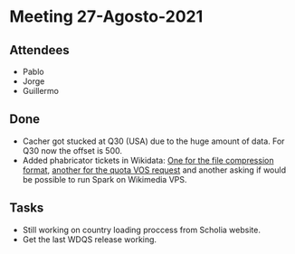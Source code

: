# Meeting 27-Agosto-2021

## Attendees 

- Pablo
- Jorge
- Guillermo

## Done
- Cacher got stucked at Q30 (USA) due to the huge amount of data. For Q30 now the offset is 500. 
- Added phabricator tickets in Wikidata: [One for the file compression format](https://phabricator.wikimedia.org/T289788), [another for the quota VOS request](https://phabricator.wikimedia.org/T289789) and another asking if would be possible to run Spark on Wikimedia VPS.

## Tasks
- Still working on country loading proccess from Scholia website.
- Get the last WDQS release working.
